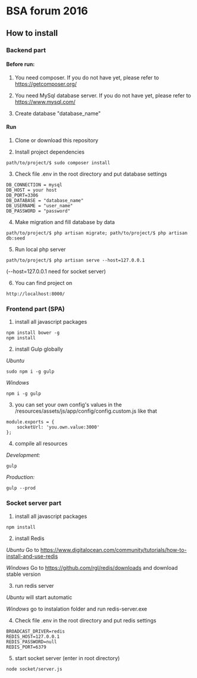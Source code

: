 # BSA forum 2016

## How to install

### Backend part

#### Before run:

1) You need composer.
If you do not have yet, please refer to https://getcomposer.org/

2) You need MySql database server.
If you do not have yet, please refer to https://www.mysql.com/

3) Create database "database_name"

#### Run

1) Clone or download this repository

2) Install project dependencies
```
path/to/project/$ sudo composer install
```

3) Check file .env in the root directory and put database settings
```
DB_CONNECTION = mysql
DB_HOST = your host
DB_PORT=3306
DB_DATABASE = "database_name"
DB_USERNAME = "user_name"
DB_PASSWORD = "password"
```

4) Make migration and fill database by data
```
path/to/project/$ php artisan migrate; path/to/project/$ php artisan db:seed
```

5) Run local php server
```
path/to/project/$ php artisan serve --host=127.0.0.1
```
(--host=127.0.0.1 need for socket server)

6) You can find project on
```
http://localhost:8000/
```

### Frontend part (SPA)

1) install all javascript packages
```
npm install bower -g
npm install
```

2) install Gulp globally

*Ubuntu*
```
sudo npm i -g gulp
```

*Windows*
```
npm i -g gulp
```

3) you can set your own config's values in the /resources/assets/js/app/config/config.custom.js like that
```
module.exports = {
    socketUrl: 'you.own.value:3000'
};
```

4) compile all resources

*Development:*
```
gulp
```
*Production:*
```
gulp --prod
```
### Socket server part

1) install all javascript packages
```
npm install
```

2) install Redis

*Ubuntu*
Go to https://www.digitalocean.com/community/tutorials/how-to-install-and-use-redis

*Windows*
Go to https://github.com/rgl/redis/downloads and download stable version

3) run redis server

*Ubuntu*
will start automatic

*Windows*
go to instalation folder and run redis-server.exe

4) Check file .env in the root directory and put redis settings
```
BROADCAST_DRIVER=redis
REDIS_HOST=127.0.0.1
REDIS_PASSWORD=null
REDIS_PORT=6379
```

5) start socket server (enter in root directory)
```
node socket/server.js
```
